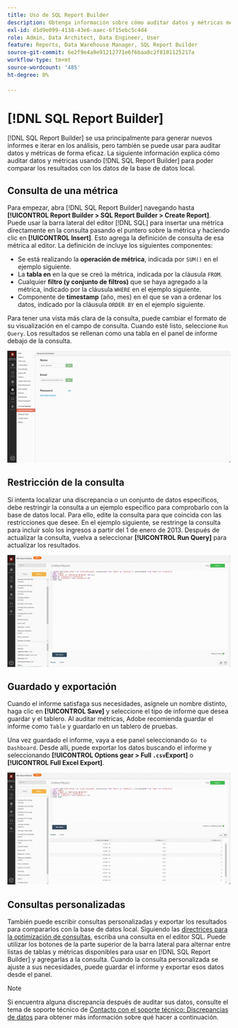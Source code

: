 ```yaml
---
title: Uso de SQL Report Builder
description: Obtenga información sobre cómo auditar datos y métricas mediante SQL Report Builder para poder comparar los resultados con los datos de la base de datos local.
exl-id: d1d9e099-4138-43e6-aaec-6f15ebc5c4d4
role: Admin, Data Architect, Data Engineer, User
feature: Reports, Data Warehouse Manager, SQL Report Builder
source-git-commit: 6e2f9e4a9e91212771e6f6baa8c2f8101125217a
workflow-type: tm+mt
source-wordcount: '485'
ht-degree: 0%

---
```


# [!DNL SQL Report Builder]

[!DNL SQL Report Builder] se usa principalmente para generar nuevos informes e iterar en los análisis, pero también se puede usar para auditar datos y métricas de forma eficaz. La siguiente información explica cómo auditar datos y métricas usando [!DNL SQL Report Builder] para poder comparar los resultados con los datos de la base de datos local.

## Consulta de una métrica

Para empezar, abra [!DNL SQL Report Builder] navegando hasta **[!UICONTROL Report Builder > SQL Report Builder > Create Report]**. Puede usar la barra lateral del editor [!DNL SQL] para insertar una métrica directamente en la consulta pasando el puntero sobre la métrica y haciendo clic en **[!UICONTROL Insert]**. Esto agrega la definición de consulta de esa métrica al editor. La definición de incluye los siguientes componentes:

- Se está realizando la **operación de métrica**, indicada por `SUM()` en el ejemplo siguiente.
- La **tabla en** en la que se creó la métrica, indicada por la cláusula `FROM`.
- Cualquier **filtro (y conjunto de filtros)** que se haya agregado a la métrica, indicado por la cláusula `WHERE` en el ejemplo siguiente.
- Componente de **timestamp** (año, mes) en el que se van a ordenar los datos, indicado por la cláusula `ORDER BY` en el ejemplo siguiente.

Para tener una vista más clara de la consulta, puede cambiar el formato de su visualización en el campo de consulta. Cuando esté listo, seleccione `Run Query`. Los resultados se rellenan como una tabla en el panel de informe debajo de la consulta.

![](../../assets/run-query-results.gif)

## Restricción de la consulta

Si intenta localizar una discrepancia o un conjunto de datos específicos, debe restringir la consulta a un ejemplo específico para comprobarlo con la base de datos local. Para ello, edite la consulta para que coincida con las restricciones que desee. En el ejemplo siguiente, se restringe la consulta para incluir solo los ingresos a partir del 1 de enero de 2013. Después de actualizar la consulta, vuelva a seleccionar **[!UICONTROL Run Query]** para actualizar los resultados.

![](../../assets/restricting-query.gif)

## Guardado y exportación

Cuando el informe satisfaga sus necesidades, asígnele un nombre distinto, haga clic en **[!UICONTROL Save]** y seleccione el tipo de informe que desea guardar y el tablero. Al auditar métricas, Adobe recomienda guardar el informe como `Table` y guardarlo en un tablero de pruebas.

Una vez guardado el informe, vaya a ese panel seleccionando `Go to Dashboard`. Desde allí, puede exportar los datos buscando el informe y seleccionando **[!UICONTROL Options gear > Full `.csv`Export]** o **[!UICONTROL Full Excel Export]**.

![](../../assets/export-dboard-data.gif)

## Consultas personalizadas

También puede escribir consultas personalizadas y exportar los resultados para compararlos con la base de datos local. Siguiendo las [directrices para la optimización de consultas](../../best-practices/optimizing-your-sql-queries.md), escriba una consulta en el editor SQL. Puede utilizar los botones de la parte superior de la barra lateral para alternar entre listas de tablas y métricas disponibles para usar en [!DNL SQL Report Builder] y agregarlas a la consulta. Cuando la consulta personalizada se ajuste a sus necesidades, puede guardar el informe y exportar esos datos desde el panel.

>[!NOTE]
>
>Si encuentra alguna discrepancia después de auditar sus datos, consulte el tema de soporte técnico de [Contacto con el soporte técnico: Discrepancias de datos](https://experienceleague.adobe.com/docs/commerce-knowledge-base/kb/troubleshooting/miscellaneous/mbi-data-discrepancies.html) para obtener más información sobre qué hacer a continuación.

